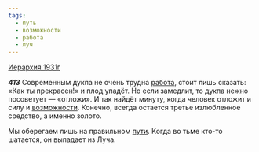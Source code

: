 ```yaml
---
tags:
  - путь
  - возможности
  - работа
  - луч
---
```


[Иерархия 1931г](/agni/1931)

___413___
Современным дукпа не очень трудна [работа](/tag/#работа), стоит лишь сказать: «Как ты прекрасен!» и плод упадёт. Но если замедлит, то дукпа нежно посоветует — «отложи». И так найдёт минуту, когда человек отложит и силу и [возможности](/tag/#возможности). Конечно, всегда остается третье излюбленное средство, а именно золото.   

Мы оберегаем лишь на правильном [пути](/tag/#путь). Когда во тьме кто-то шатается, он выпадает из Луча.   

